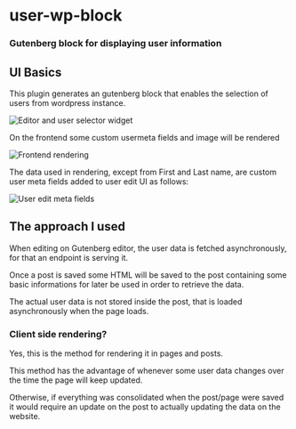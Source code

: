 # user-wp-block
### Gutenberg block for displaying user information

## UI Basics

This plugin generates an gutenberg block that enables the selection of users from wordpress instance.

![Editor and user selector widget](https://i.imgur.com/fG05JSA.png)


On the frontend some custom usermeta fields and image will be rendered

![Frontend rendering](https://i.imgur.com/ISwu1ca.png)


The data used in rendering, except from First and Last name, are custom user meta fields added to user edit UI as follows: 

![User edit meta fields](https://i.imgur.com/Lougm3W.png)


## The approach I used

When editing on Gutenberg editor, the user data is fetched asynchronously, for that an endpoint is serving it.

Once a post is saved some HTML will be saved to the post containing some basic informations for later be used in order to retrieve the data.

The actual user data is not stored inside the post, that is loaded asynchronously when the page loads.

### Client side rendering?
Yes, this is the method for rendering it in pages and posts.

This method has the advantage of whenever some user data changes over the time the page will keep updated.

Otherwise, if everything was consolidated when the post/page were saved it would require an update on the post to actually updating the data on the website.

